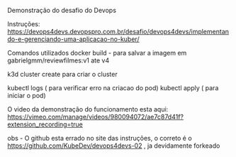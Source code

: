 Demonstração do desafio do Devops 

Instruções:
https://devops4devs.devopspro.com.br/desafio/devops4devs/implementando-e-gerenciando-uma-aplicacao-no-kuber/

Comandos utilizados
docker build - para salvar a imagem em gabrielgmm/reviewfilmes:v1 ate v4

k3d cluster create para criar o cluster

kubectl logs ( para verificar erro na criacao do pod)
kubectl apply ( para iniciar o pod)

O video da demonstração do funcionamento esta aqui:
https://vimeo.com/manage/videos/980094072/ae7c87d41f?extension_recording=true

obs - O github esta errado no site das instruções, o correto é o https://github.com/KubeDev/devops4devs-02 , ja devidamente forkeado
